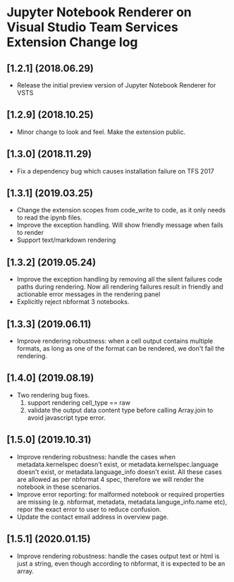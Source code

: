 ﻿# Jupyter Notebook Renderer on Visual Studio Team Services Extension Change log

## [1.2.1] (2018.06.29)
* Release the initial preview version of Jupyter Notebook Renderer for VSTS

## [1.2.9] (2018.10.25)
* Minor change to look and feel. Make the extension public. 

## [1.3.0] (2018.11.29)
* Fix a dependency bug which causes installation failure on TFS 2017

## [1.3.1] (2019.03.25)
* Change the extension scopes from code_write to code, as it only needs to read the ipynb files. 
* Improve the exception handling. Will show friendly message when fails to render
* Support text/markdown rendering

## [1.3.2] (2019.05.24)
* Improve the exception handling by removing all the silent failures code paths during rendering. Now all rendering failures result in friendly and actionable error messages in the rendering panel
* Explicitly reject nbformat 3 notebooks. 

## [1.3.3] (2019.06.11)
* Improve rendering robustness: when a cell output contains multiple formats, as long as one of the format can be rendered, we don't fail the rendering. 

## [1.4.0] (2019.08.19)
* Two rendering bug fixes.
  1. support rendering cell_type == raw
  2. validate the output data content type before calling Array.join to avoid javascript type error. 

## [1.5.0] (2019.10.31)
* Improve rendering robustness: handle the cases when metadata.kernelspec doesn't exist, or metadata.kernelspec.language doesn't exist, or metadata.language_info doesn't exist. All these cases are allowed as per nbformat 4 spec, therefore we will render the notebook in these scenarios.
* Improve error reporting: for malformed notebook or required properties are missing (e.g. nbformat, metadata, metadata.languge_info.name etc), repor the exact error to user to reduce confusion.
* Update the contact email address in overview page. 

## [1.5.1] (2020.01.15)
* Improve rendering robustness: handle the cases output text or html is just a string, even though according to nbformat, it is expected to be an array.
